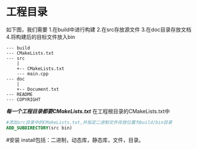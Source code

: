 # 工程目录
如下图，我们需要
1.在build中进行构建
2.在src存放源文件
3.在doc目录存放文档
4.将构建后的目标文件放入bin

```
--- build
--- CMakeLists.txt
--- src
    |
    +-- CMakeLists.txt
    --- main.cpp
--- doc
    |
    +-- Document.txt
--- README
--- COPYRIGHT
```

***每一个工程目录都要CMakeLists.txt***
在工程根目录的CMakeLists.txt中
```cmake
#添加src目录中的CMakeLists.txt,并指定二进制文件存放位置为build/bin目录
ADD_SUBDIRECTORY(src bin)
```

#安装 
install包括：二进制，动态库，静态库，文件，目录。
